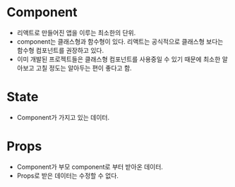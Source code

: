 # Component
- 리액트로 만들어진 앱을 이루는 최소한의 단위.
- component는 클래스형과 함수형이 있다. 리액트는 공식적으로 클래스형 보다는 함수형 컴포넌트를 권장하고 있다.
- 이미 개발된 프로젝트들은 클래스형 컴포넌트를 사용중일 수 있기 때문에 최소한 알아보고 고칠 정도는 알아두는 편이 좋다고 함.

# State
- Component가 가지고 있는 데이터.

# Props
- Component가 부모 component로 부터 받아온 데이터.
- Props로 받은 데이터는 수정할 수 없다.
